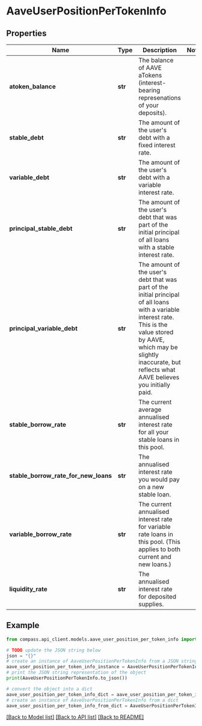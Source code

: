 # AaveUserPositionPerTokenInfo


## Properties

Name | Type | Description | Notes
------------ | ------------- | ------------- | -------------
**atoken_balance** | **str** | The balance of AAVE aTokens (interest-bearing represenations of your deposits). | 
**stable_debt** | **str** | The amount of the user&#39;s debt with a fixed interest rate. | 
**variable_debt** | **str** | The amount of the user&#39;s debt with a variable interest rate. | 
**principal_stable_debt** | **str** | The amount of the user&#39;s debt that was part of the initial principal of all loans with a stable interest rate. | 
**principal_variable_debt** | **str** | The amount of the user&#39;s debt that was part of the initial principal of all loans with a variable interest rate. This is the value stored by AAVE, which may be slightly inaccurate, but reflects what AAVE believes you initially paid. | 
**stable_borrow_rate** | **str** | The current average annualised interest rate for all your stable loans in this pool. | 
**stable_borrow_rate_for_new_loans** | **str** | The annualised interest rate you would pay on a new stable loan. | 
**variable_borrow_rate** | **str** | The current annualised interest rate for variable rate loans in this pool. (This applies to both current and new loans.) | 
**liquidity_rate** | **str** | The annualised interest rate for deposited supplies. | 

## Example

```python
from compass.api_client.models.aave_user_position_per_token_info import AaveUserPositionPerTokenInfo

# TODO update the JSON string below
json = "{}"
# create an instance of AaveUserPositionPerTokenInfo from a JSON string
aave_user_position_per_token_info_instance = AaveUserPositionPerTokenInfo.from_json(json)
# print the JSON string representation of the object
print(AaveUserPositionPerTokenInfo.to_json())

# convert the object into a dict
aave_user_position_per_token_info_dict = aave_user_position_per_token_info_instance.to_dict()
# create an instance of AaveUserPositionPerTokenInfo from a dict
aave_user_position_per_token_info_from_dict = AaveUserPositionPerTokenInfo.from_dict(aave_user_position_per_token_info_dict)
```
[[Back to Model list]](../README.md#documentation-for-models) [[Back to API list]](../README.md#documentation-for-api-endpoints) [[Back to README]](../README.md)


